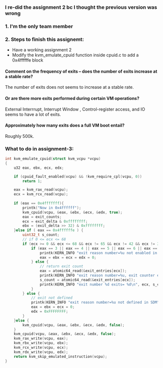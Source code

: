 ### I re-did the assignment 2 bc I thought the previous version was wrong

### 1. I'm the only team member

### 2. Steps to finish this assignemt:
- Have a working assignment 2
- Modify the kvm_emulate_cpuid function inside cpuid.c to add a 0x4ffffffe block

#### Comment on the frequency of exits – does the number of exits increase at a stable rate?

The number of exits does not seems to increase at a stable rate. 

#### Or are there more exits performed during certain VM operations?

External Interrrupt, Interrupt Window , Control-register access, and IO seems to have a lot of exits.

#### Approximately how many exits does a full VM boot entail?

Roughly 500k.







### What to do in assignment-3:

```c
int kvm_emulate_cpuid(struct kvm_vcpu *vcpu)
{
	u32 eax, ebx, ecx, edx;

	if (cpuid_fault_enabled(vcpu) && !kvm_require_cpl(vcpu, 0))
		return 1;

	eax = kvm_rax_read(vcpu);
	ecx = kvm_rcx_read(vcpu);
	
	if (eax == 0x4fffffff){
		printk("Now in 0x4ffffff");
		kvm_cpuid(vcpu, &eax, &ebx, &ecx, &edx, true);
		eax = exit_counts;
		ecx = exit_delta & 0xffffffff;
		ebx = (exit_delta >> 32) & 0xffffffff;
	}else if ( eax == 0x4ffffffe ) {
		uint32_t s_count;
		// if 0 <= ecx <= 68
		if (ecx >= 0 && ecx <= 68 && ecx != 65 && ecx != 42 && ecx != 38 && ecx != 35){
			if (eax == 3 || eax == 4 || eax == 5 || eax == 6 || eax == 16 || eax == 11 || eax == 17 || eax == 16 || eax == 33 || eax == 34 || eax == 51 || eax == 54 || eax == 63 || eax == 64 || eax == 66 || eax == 67 || eax == 68 ) {
				printk(KERN_INFO "exit reason number=%u not enabled in KVM", ecx);
				eax = ebx = ecx = edx = 0;
			} else {
				// return exit count
				eax = atomic64_read(&exit_entries[ecx]);
				printk(KERN_INFO "exit reason number=%u, exit counter eax=%u", ecx, eax);
				s_count = atomic64_read(&exit_entries[ecx]);
				printk(KERN_INFO "exit number %d exits= %d\n", ecx, s_count);
			}
		} else {
			// exit not defined
			printk(KERN_INFO "exit reason number=%u not defined in SDM", ecx);
			eax = ebx = ecx = 0;
			edx = 0xFFFFFFFF;
		}
	}else {
		kvm_cpuid(vcpu, &eax, &ebx, &ecx, &edx, false);
	}
	kvm_cpuid(vcpu, &eax, &ebx, &ecx, &edx, false);
	kvm_rax_write(vcpu, eax);
	kvm_rbx_write(vcpu, ebx);
	kvm_rcx_write(vcpu, ecx);
	kvm_rdx_write(vcpu, edx);
	return kvm_skip_emulated_instruction(vcpu);
}
```





